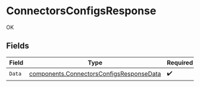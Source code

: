 # ConnectorsConfigsResponse

OK


## Fields

| Field                                                                                                | Type                                                                                                 | Required                                                                                             | Description                                                                                          |
| ---------------------------------------------------------------------------------------------------- | ---------------------------------------------------------------------------------------------------- | ---------------------------------------------------------------------------------------------------- | ---------------------------------------------------------------------------------------------------- |
| `Data`                                                                                               | [components.ConnectorsConfigsResponseData](../../models/components/connectorsconfigsresponsedata.md) | :heavy_check_mark:                                                                                   | N/A                                                                                                  |